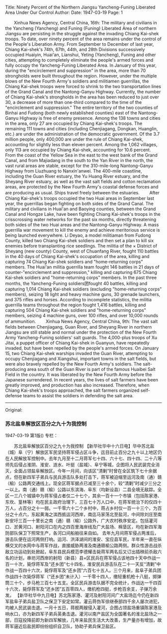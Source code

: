 Title: Ninety Percent of the Northern Jiangsu Yancheng-Funing Liberated Area Under Our Control
Author:
Date: 1947-03-19
Page: 1

　　Xinhua News Agency, Central China, 16th: The military and civilians in the Yancheng (Yancheng) and Funing (Funing) Liberated Area of northern Jiangsu are persisting in the struggle against the invading Chiang Kai-shek troops. To date, over ninety percent of the area remains under the control of the People's Liberation Army. From September to December of last year, Chiang Kai-shek's 74th, 67th, 44th, and 28th Divisions successively occupied Huaiyin, Huai'an, Lianshui, Yeting (Yancheng), Funing and other cities, attempting to completely eliminate the people's armed forces and fully occupy the Yancheng-Funing Liberated Area. In January of this year, during the "encirclement and suppression" in the area, more than 70 strongholds were built throughout the region. However, under the multiple blows of the New Fourth Army's soldiers and militiamen guerrillas, the Chiang Kai-shek troops were forced to shrink to the two transportation lines of the Grand Canal and the Nantong-Ganyu Highway. Currently, the number of Chiang Kai-shek's strongholds in the area has been reduced to just over 30, a decrease of more than one-third compared to the time of the "encirclement and suppression." The entire territory of the two counties of Binhai and Fudong (both newly established counties) east of the Nantong-Ganyu Highway is free of enemy presence. Among the 138 towns and cities in the area, only 27 are occupied by Chiang Kai-shek's troops. The remaining 111 towns and cities (including Chenjiagang, Dongkan, Huanglin, etc.) are under the administration of the democratic government. Of the 3.7 million people, only 400,000 are under the rule of Chiang Kai-shek, accounting for slightly less than eleven percent. Among the 1,062 villages, only 113 are occupied by Chiang Kai-shek, accounting for 10.6 percent. From the coast of the Yellow Sea in the east to the west bank of the Grand Canal, and from Majiadang in the south to the Yan River in the north, the vast rural areas are stable, except for the 310-mile-long Nantong-Ganyu Highway from Liuzhuang to Nanxin'anwei. The 400-mile coastline, including the Guan River estuary, the Yu Huang River estuary, and the Sheyang River estuary, as well as the vast salt fields and cotton reclamation areas, are protected by the New Fourth Army's coastal defense forces and are producing as usual. Ships travel freely between the estuaries.
　　After Chiang Kai-shek's troops occupied the two Huai areas in September last year, the guerrillas began fighting on both sides of the Grand Canal. The military and civilians in Huai'an and Baoying counties, between the Grand Canal and Hongze Lake, have been fighting Chiang Kai-shek's troops in the crisscrossing water networks for the past six months, directly threatening both sides of the two Huai areas and the Nantong-Ganyu Highway. A mass guerrilla war movement to kill the enemy and achieve meritorious service is being launched everywhere. Li Deyao, a model militiaman from Fudong County, killed two Chiang Kai-shek soldiers and then set a plan to kill six enemies before transplanting rice seedlings. The militia of the × District of Sheyang (new county) County, west of Chuanfang River, fought 110 battles in the 40 days of Chiang Kai-shek's occupation of the area, killing and capturing 74 Chiang Kai-shek soldiers and "home-returning corps" members. The Huai'an militia guerrilla team fought 146 battles in 21 days of counter-"encirclement and suppression," killing and capturing 675 Chiang Kai-shek soldiers and "home-returning corps" members. In the past three months, the Yancheng-Funing soldiers团fought 40 battles, killing and capturing 1,014 Chiang Kai-shek soldiers (excluding "home-returning corps" members), seizing 18 light and heavy machine guns, 30 grenade launchers, and 375 rifles and horses. According to incomplete statistics, the militia guerrilla teams throughout the region fought 1,416 battles, killing and capturing 504 Chiang Kai-shek soldiers and "home-returning corps" members, seizing 4 machine guns, over 100 rifles, and over 10,000 rounds of ammunition.
　　Xinhua News Agency, Central China, 9th: The vast salt fields between Chenjiagang, Guan River, and Sheyang River in northern Jiangsu are still stable and normal under the protection of the New Fourth Army Yancheng-Funing soldiers' salt guards. The 4,000-plus troops of Xu Jitai, a puppet officer of Chiang Kai-shek in Guanyun, have repeatedly invaded, but have been repelled by the people's armed forces. On January 15, two Chiang Kai-shek warships invaded the Guan River, attempting to occupy Chenjiagang and Xiangshui, important towns in the salt fields, but were also bravely repelled by the New Fourth Army's soldiers. The salt-producing area south of the Guan River is part of the famous Huaibei Salt Field in the country. It was liberated by the New Fourth Army before the Japanese surrendered. In recent years, the lives of salt farmers have been greatly improved, and production has also increased. Therefore, when Chiang Kai-shek's troops approached, the salt farmers organized self-defense teams to assist the soldiers in defending the salt area.



<hr /> 

Original: 


### 苏北盐阜解放区百分之九十为我控制

1947-03-19
第1版()
专栏：

　　苏北盐阜解放区百分之九十为我控制
    【新华社华中十六日电】华中苏北盐（城）阜（宁）解放区军民坚持蒋军侵占区斗争，迄目前止百分之九十以上地区仍在人民解放军控制中。去年九月至十二月蒋军七十四、六十七、四十四、二十八等师先后侵占淮阴、淮安、涟水、叶挺（盐城）、阜宁等城，企图将人民武装完全消灭，全面占领盐阜解放区。今年一月间，向该区“清剿”时曾在全区筑下七十余据点，但在新四军子弟兵与民兵游击队多处打击下，蒋军被迫缩至运河及南（通）赣（榆）公路两交通线上。现全区蒋军据点已减至三十余个，较“清剿”时减少三分之一以上。南（通）赣（榆）公路以东滨海、阜东（均新设县）二县全境无敌踪。全区一三八个城镇中为蒋军侵占者仅二十七个，其余一百十一个市镇（包括陈家港、东坎、篁林等）均在民主政府治理下，三百七十万人口中，在蒋军统治下的仅四十万人，占百分之十一弱。一千零六十二个乡村中，蒋占乡村仅一百一十三个，为百分之十点六，东起黄海之滨西抵运河西岸，南迄马家荡北至盐河，中间除刘庄至南新安圩三百一十里长之南（通）赣（榆）公路外，广大农村秩序安定。包括灌河口、淤黄河口、射阳河口在内之四百里海岸线及广大盐场、棉垦区，均在新四军海防部队保卫下照常生产，各河口间船舶往来自如。
    去年九月间蒋军侵占两淮后，游击队便在运河两侧打响。运河、洪泽湖间的淮安、宝应县军民，半年来一直在纵横交叉的水网中与蒋军作战，直接威胁两淮及南通赣榆公路两侧。群众性游击战杀敌立功运动到处掀起，阜东县民兵模范李德耀击毙蒋军两名后又订出插秧前杀敌六名的计划，串坊河西岸的射阳（新县）县×区民兵在蒋军侵占该地四十天中作战一百一十次，毙俘蒋军及“还乡团”七十四名，淮安民兵游击队在二十一天反“清剿”中作战一百四十六次，毙俘蒋军及“还乡团”六百七十五人。三个月来，盐阜子弟兵团作战四十次毙俘蒋军（“还乡团”未计入）一千零十四人，缴轻重机枪十八挺，掷弹筒三十个，步马枪三百七十五支。全区民兵游击队据不完全统计，作战达一千四百十六次，毙俘蒋军及“还乡团”五百零四人，缴机枪四挺，步枪百余支，子弹万余发。
    【新华社华中九日电】苏北陈家港、灌河及射阳河间广大盐场迄今仍在新四军盐阜子弟兵盐卫队之保卫下安定如常。灌云蒋伪军徐继泰部四千余人屡次进犯，均被人民武装击退。一月十五日，蒋舰两艘侵入灌河，企图占领盐场重镇陈家港及响水口，亦为新四军子弟兵英勇击退。灌河以南产盐区为全国著名的淮北盐场之一部，日寇投降前即为新四军解放，几年来盐民生活大大改善，生产量亦有增加，故蒋军逼近后盐民即纷纷组织自卫队，协助子弟兵保卫盐区。
